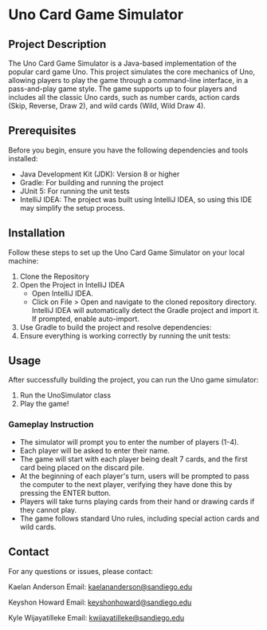 # Uno Card Game Simulator

## Project Description

The Uno Card Game Simulator is a Java-based implementation of the popular card game Uno. This project simulates the core mechanics of Uno, allowing players to play the game through a command-line interface, in a pass-and-play game style. The game supports up to four players and includes all the classic Uno cards, such as number cards, action cards (Skip, Reverse, Draw 2), and wild cards (Wild, Wild Draw 4).

## Prerequisites
Before you begin, ensure you have the following dependencies and tools installed:

- Java Development Kit (JDK): Version 8 or higher
- Gradle: For building and running the project
- JUnit 5: For running the unit tests
- IntelliJ IDEA: The project was built using IntelliJ IDEA, so using this IDE may simplify the setup process.

## Installation 

Follow these steps to set up the Uno Card Game Simulator on your local machine:

1. Clone the Repository
2. Open the Project in IntelliJ IDEA
    - Open IntelliJ IDEA.
    - Click on File > Open and navigate to the cloned repository directory. IntelliJ IDEA will automatically detect the Gradle project and         import it. If prompted, enable auto-import.
3. Use Gradle to build the project and resolve dependencies:
4. Ensure everything is working correctly by running the unit tests:

## Usage
After successfully building the project, you can run the Uno game simulator:

1. Run the UnoSimulator class
2. Play the game!

### Gameplay Instruction

- The simulator will prompt you to enter the number of players (1-4).
- Each player will be asked to enter their name.
- The game will start with each player being dealt 7 cards, and the first card being placed on the discard pile.
- At the beginning of each player's turn, users will be prompted to pass the computer to the next player, verifying they have done this by pressing the ENTER button. 
- Players will take turns playing cards from their hand or drawing cards if they cannot play.
- The game follows standard Uno rules, including special action cards and wild cards.

## Contact

For any questions or issues, please contact:

Kaelan Anderson
Email: kaelananderson@sandiego.edu

Keyshon Howard
Email: keyshonhoward@sandiego.edu

Kyle Wijayatilleke
Email: kwijayatilleke@sandiego.edu
